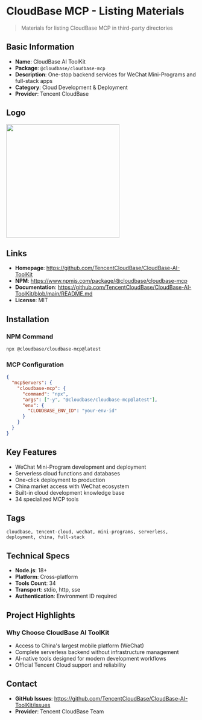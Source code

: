# CloudBase MCP - Listing Materials

> Materials for listing CloudBase MCP in third-party directories

## Basic Information

- **Name**: CloudBase AI ToolKit
- **Package**: `@cloudbase/cloudbase-mcp`
- **Description**: One-stop backend services for WeChat Mini-Programs and full-stack apps
- **Category**: Cloud Development & Deployment
- **Provider**: Tencent CloudBase

## Logo

<img src="https://7463-tcb-advanced-a656fc-1257967285.tcb.qcloud.la/mcp/cloudbase-logo.svg"  width="300"/>

## Links

- **Homepage**: https://github.com/TencentCloudBase/CloudBase-AI-ToolKit
- **NPM**: https://www.npmjs.com/package/@cloudbase/cloudbase-mcp
- **Documentation**: https://github.com/TencentCloudBase/CloudBase-AI-ToolKit/blob/main/README.md
- **License**: MIT

## Installation

### NPM Command
```bash
npx @cloudbase/cloudbase-mcp@latest
```

### MCP Configuration
```json
{
  "mcpServers": {
    "cloudbase-mcp": {
      "command": "npx",
      "args": ["-y", "@cloudbase/cloudbase-mcp@latest"],
      "env": {
        "CLOUDBASE_ENV_ID": "your-env-id"
      }
    }
  }
}
```



## Key Features

- WeChat Mini-Program development and deployment
- Serverless cloud functions and databases  
- One-click deployment to production
- China market access with WeChat ecosystem
- Built-in cloud development knowledge base
- 34 specialized MCP tools

## Tags

```
cloudbase, tencent-cloud, wechat, mini-programs, serverless, deployment, china, full-stack
```

## Technical Specs

- **Node.js**: 18+
- **Platform**: Cross-platform
- **Tools Count**: 34
- **Transport**: stdio, http, sse
- **Authentication**: Environment ID required



## Project Highlights

### Why Choose CloudBase AI ToolKit

- Access to China's largest mobile platform (WeChat)
- Complete serverless backend without infrastructure management
- AI-native tools designed for modern development workflows
- Official Tencent Cloud support and reliability

## Contact

- **GitHub Issues**: https://github.com/TencentCloudBase/CloudBase-AI-ToolKit/issues
- **Provider**: Tencent CloudBase Team 